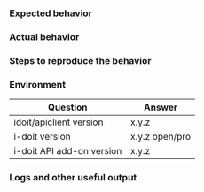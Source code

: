 <!--
Please note:

1.  Fill in this template according to your issue.
2.  Post code/logs as text (using proper markup). Do not post screenshots of code/logs.
-->

### Expected behavior

<!-- Insert text -->

### Actual behavior

<!-- Insert text -->

### Steps to reproduce the behavior

<!-- Insert text -->

### Environment

| Question                  | Answer            |
| ------------------------- | ----------------- |
| idoit/apiclient version  | x.y.z             |
| i-doit version            | x.y.z open/pro    |
| i-doit API add-on version | x.y.z             |

### Logs and other useful output

<!--
Please note:

1.  Server logs may help to understand what exactly went wrong.
2.  Problems are often caused not on client but on server-side.
3.  Anonymize your logs properly. Do not post any passwords/secrets/private data.
4.  Make sure i-doit's own logging and Apache error logging are enabled.
5.  Increase PHP's log level on both client and server-side if necessary.
6.  Paste only excerpts from the logs which seem to be useful for further investigation.
7.  Paste your logs to a private gist and provide a link to it.
-->
